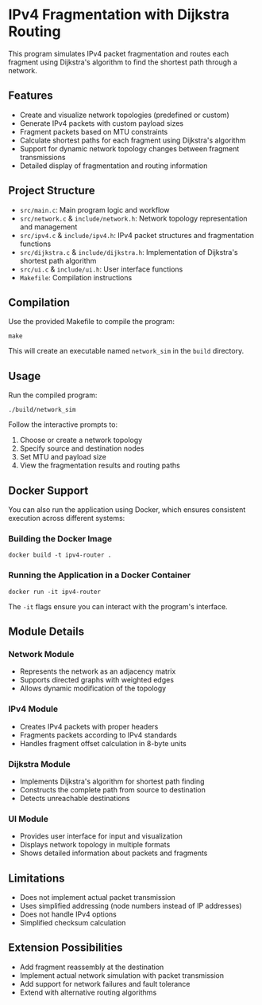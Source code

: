 # IPv4 Fragmentation with Dijkstra Routing

This program simulates IPv4 packet fragmentation and routes each fragment using Dijkstra's algorithm to find the shortest path through a network.

## Features

- Create and visualize network topologies (predefined or custom)
- Generate IPv4 packets with custom payload sizes
- Fragment packets based on MTU constraints
- Calculate shortest paths for each fragment using Dijkstra's algorithm
- Support for dynamic network topology changes between fragment transmissions
- Detailed display of fragmentation and routing information

## Project Structure

- `src/main.c`: Main program logic and workflow
- `src/network.c` & `include/network.h`: Network topology representation and management
- `src/ipv4.c` & `include/ipv4.h`: IPv4 packet structures and fragmentation functions
- `src/dijkstra.c` & `include/dijkstra.h`: Implementation of Dijkstra's shortest path algorithm
- `src/ui.c` & `include/ui.h`: User interface functions
- `Makefile`: Compilation instructions

## Compilation

Use the provided Makefile to compile the program:

```
make
```

This will create an executable named `network_sim` in the `build` directory.

## Usage

Run the compiled program:

```
./build/network_sim
```

Follow the interactive prompts to:
1. Choose or create a network topology
2. Specify source and destination nodes
3. Set MTU and payload size
4. View the fragmentation results and routing paths

## Docker Support

You can also run the application using Docker, which ensures consistent execution across different systems:

### Building the Docker Image

```
docker build -t ipv4-router .
```

### Running the Application in a Docker Container

```
docker run -it ipv4-router
```

The `-it` flags ensure you can interact with the program's interface.

## Module Details

### Network Module
- Represents the network as an adjacency matrix
- Supports directed graphs with weighted edges
- Allows dynamic modification of the topology

### IPv4 Module
- Creates IPv4 packets with proper headers
- Fragments packets according to IPv4 standards
- Handles fragment offset calculation in 8-byte units

### Dijkstra Module
- Implements Dijkstra's algorithm for shortest path finding
- Constructs the complete path from source to destination
- Detects unreachable destinations

### UI Module
- Provides user interface for input and visualization
- Displays network topology in multiple formats
- Shows detailed information about packets and fragments

## Limitations

- Does not implement actual packet transmission
- Uses simplified addressing (node numbers instead of IP addresses)
- Does not handle IPv4 options
- Simplified checksum calculation

## Extension Possibilities

- Add fragment reassembly at the destination
- Implement actual network simulation with packet transmission
- Add support for network failures and fault tolerance
- Extend with alternative routing algorithms